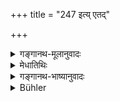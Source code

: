 +++
title = "247 इत्य् एतद्"

+++

<details><summary>गङ्गानथ-मूलानुवादः</summary>

The due expiation of sins has thus been described; listen after this to the expiation of secret sins.—(247)
</details>

<details><summary>मेधातिथिः</summary>

पूर्वोत्तरप्रकरणाभिसंबन्धार्थः ॥ ११.२४७ ॥
</details>

<details><summary>गङ्गानथ-भाष्यानुवादः</summary>

This sets forth the connection between the preceding and present sections.—(247)
</details>

<details><summary>Bühler</summary>

248	The penances for sins (made public) have been thus declared according to the law; learn next the penances for secret (sins).
</details>

